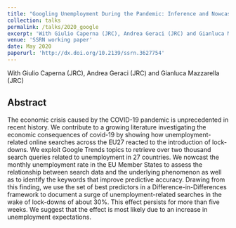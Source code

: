 ```yaml
---
title: "Googling Unemployment During the Pandemic: Inference and Nowcast Using Search Data"
collection: talks
permalink: /talks/2020_google
excerpt: 'With Giulio Caperna (JRC), Andrea Geraci (JRC) and Gianluca Mazzarella (JRC)'
venue: 'SSRN working paper'
date: May 2020
paperurl: 'http://dx.doi.org/10.2139/ssrn.3627754'
---
```

With Giulio Caperna (JRC), Andrea Geraci (JRC) and Gianluca Mazzarella (JRC)

Abstract 
-----
The economic crisis caused by the COVID-19 pandemic is unprecedented in recent history. We contribute to a growing literature investigating the economic consequences of covid-19 by showing how unemployment-related online searches across the EU27 reacted to the introduction of lock-downs. We exploit Google Trends topics to retrieve over two thousand search queries related to unemployment in 27 countries. We nowcast the monthly unemployment rate in the EU Member States to assess the relationship between search data and the underlying phenomenon as well as to identify the keywords that improve predictive accuracy. Drawing from this finding, we use the set of best predictors in a Difference-in-Differences framework to document a surge of unemployment-related searches in the wake of lock-downs of about 30%. This effect persists for more than five weeks. We suggest that the effect is most likely due to an increase in unemployment expectations.


